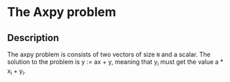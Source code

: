 # The Axpy problem

## Description

The axpy problem is consists of two vectors of size `N` and a scalar. 
The solution to the problem is y := ax + y, meaning that y<sub>i</sub> must
get the value a * x<sub>i</sub> + y<sub>i</sub>.
